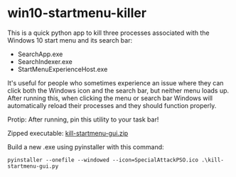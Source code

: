 # win10-startmenu-killer

This is a quick python app to kill three processes associated with the Windows 10 start menu and its search bar:
- SearchApp.exe
- SearchIndexer.exe
- StartMenuExperienceHost.exe

It's useful for people who sometimes experience an issue where they can click both the Windows icon and the search bar, but neither menu loads up. After running this, when clicking the menu or search bar Windows will automatically reload their processes and they should function properly.

Protip: After running, pin this utility to your task bar!

Zipped executable: [kill-startmenu-gui.zip](https://github.com/choogiesaur/win10-startmenu-killer/files/6024238/kill-startmenu-gui.zip "Windows 10 Start Menu Killer 1.0 zip")

Build a new .exe using pyinstaller with this command:

```pyinstaller --onefile --windowed --icon=SpecialAttackPSO.ico .\kill-startmenu-gui.py```
